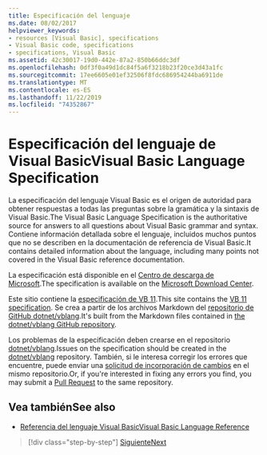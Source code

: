 ```yaml
---
title: Especificación del lenguaje
ms.date: 08/02/2017
helpviewer_keywords:
- resources [Visual Basic], specifications
- Visual Basic code, specifications
- specifications, Visual Basic
ms.assetid: 42c30017-19d0-442e-87a2-850b66ddc3df
ms.openlocfilehash: 0df3f0a49d1dc84f5a6f3218b23f20ce3d43a1fc
ms.sourcegitcommit: 17ee6605e01ef32506f8fdc686954244ba6911de
ms.translationtype: MT
ms.contentlocale: es-ES
ms.lasthandoff: 11/22/2019
ms.locfileid: "74352867"
---
```

# <a name="visual-basic-language-specification"></a><span data-ttu-id="a3582-102">Especificación del lenguaje de Visual Basic</span><span class="sxs-lookup"><span data-stu-id="a3582-102">Visual Basic Language Specification</span></span>
<span data-ttu-id="a3582-103">La especificación del lenguaje Visual Basic es el origen de autoridad para obtener respuestas a todas las preguntas sobre la gramática y la sintaxis de Visual Basic.</span><span class="sxs-lookup"><span data-stu-id="a3582-103">The Visual Basic Language Specification is the authoritative source for answers to all questions about Visual Basic grammar and syntax.</span></span> <span data-ttu-id="a3582-104">Contiene información detallada sobre el lenguaje, incluidos muchos puntos que no se describen en la documentación de referencia de Visual Basic.</span><span class="sxs-lookup"><span data-stu-id="a3582-104">It contains detailed information about the language, including many points not covered in the Visual Basic reference documentation.</span></span>  
  
 <span data-ttu-id="a3582-105">La especificación está disponible en el [Centro de descarga de Microsoft](https://go.microsoft.com/fwlink/?LinkId=188623).</span><span class="sxs-lookup"><span data-stu-id="a3582-105">The specification is available on the [Microsoft Download Center](https://go.microsoft.com/fwlink/?LinkId=188623).</span></span>  
  
<span data-ttu-id="a3582-106">Este sitio contiene la [especificación de VB 11](../../../../_vblang/spec/introduction.md).</span><span class="sxs-lookup"><span data-stu-id="a3582-106">This site contains the [VB 11 specification](../../../../_vblang/spec/introduction.md).</span></span> <span data-ttu-id="a3582-107">Se crea a partir de los archivos Markdown del [repositorio de GitHub dotnet/vblang](https://github.com/dotnet/vblang/blob/master/spec/README.md).</span><span class="sxs-lookup"><span data-stu-id="a3582-107">It's built from the Markdown files contained in [the dotnet/vblang GitHub repository](https://github.com/dotnet/vblang/blob/master/spec/README.md).</span></span>

<span data-ttu-id="a3582-108">Los problemas de la especificación deben crearse en el repositorio [dotnet/vblang](https://github.com/dotnet/vblang/issues).</span><span class="sxs-lookup"><span data-stu-id="a3582-108">Issues on the specification should be created in the [dotnet/vblang](https://github.com/dotnet/vblang/issues) repository.</span></span> <span data-ttu-id="a3582-109">También, si le interesa corregir los errores que encuentre, puede enviar una [solicitud de incorporación de cambios](https://github.com/dotnet/vblang/pulls) en el mismo repositorio.</span><span class="sxs-lookup"><span data-stu-id="a3582-109">Or, if you're interested in fixing any errors you find, you may submit a [Pull Request](https://github.com/dotnet/vblang/pulls) to the same repository.</span></span>

## <a name="see-also"></a><span data-ttu-id="a3582-110">Vea también</span><span class="sxs-lookup"><span data-stu-id="a3582-110">See also</span></span>

- [<span data-ttu-id="a3582-111">Referencia del lenguaje Visual Basic</span><span class="sxs-lookup"><span data-stu-id="a3582-111">Visual Basic Language Reference</span></span>](../../../visual-basic/language-reference/index.md)

>[!div class="step-by-step"]
>[<span data-ttu-id="a3582-112">Siguiente</span><span class="sxs-lookup"><span data-stu-id="a3582-112">Next</span></span>](../../../../_vblang/spec/introduction.md)
